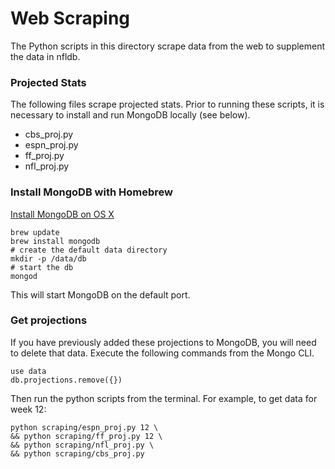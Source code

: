 # Web Scraping
The Python scripts in this directory scrape data from the web to supplement the data in nfldb.

### Projected Stats
The following files scrape projected stats. Prior to running these scripts, it is necessary to install and run MongoDB locally (see below).

 - cbs_proj.py
 - espn_proj.py
 - ff_proj.py
 - nfl_proj.py

### Install MongoDB with Homebrew

[Install MongoDB on OS X](https://docs.mongodb.org/manual/tutorial/install-mongodb-on-os-x/)

```Shell
brew update
brew install mongodb
# create the default data directory
mkdir -p /data/db
# start the db
mongod
```

This will start MongoDB on the default port.

### Get projections
If you have previously added these projections to MongoDB, you will need to delete that data. Execute the following commands from the Mongo CLI.

```
use data
db.projections.remove({})
```

Then run the python scripts from the terminal. For example, to get data for week 12:

```Shell
python scraping/espn_proj.py 12 \
&& python scraping/ff_proj.py 12 \
&& python scraping/nfl_proj.py \
&& python scraping/cbs_proj.py
```

